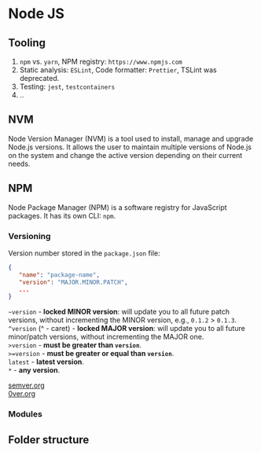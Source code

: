 # Node JS

## Tooling

1. `npm` vs. `yarn`, NPM registry: `https://www.npmjs.com`
2. Static analysis: `ESLint`, Code formatter: `Prettier`,
   TSLint was deprecated.
3. Testing: `jest`, `testcontainers`
4. ..

## NVM

Node Version Manager (NVM) is a tool used to install,
manage and upgrade Node.js versions.
It allows the user to maintain multiple versions of Node.js
on the system and change the active version depending on their current needs.

## NPM

Node Package Manager (NPM) is a software registry for JavaScript packages.
It has its own CLI: `npm`.

### Versioning

Version number stored in the `package.json` file:
```json
{
   "name": "package-name",
   "version": "MAJOR.MINOR.PATCH",
   ...
}
```

`~version` - **locked MINOR version**:
will update you to all future patch versions, without incrementing the MINOR version,
e.g., `0.1.2` > `0.1.3`.
<br>
`^version` (^ - caret) - **locked MAJOR version**:
will update you to all future minor/patch versions, without incrementing the MAJOR one.
<br>
`>version` - **must be greater than `version`**.
<br>
`>=version` - **must be greater or equal than `version`**.
<br>
`latest` - **latest version**.
<br>
`*` - **any version**.

[semver.org](https://semver.org/)
<br>
[0ver.org](https://0ver.org/)

### Modules



## Folder structure
